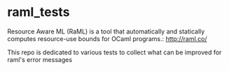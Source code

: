 # raml_tests
Resource Aware ML (RaML) is a tool that automatically and statically computes resource-use bounds for OCaml programs.: http://raml.co/

This repo is dedicated to various tests to collect what can be improved for raml's error messages
